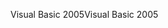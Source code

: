 <span data-ttu-id="33d3c-101">Visual Basic 2005</span><span class="sxs-lookup"><span data-stu-id="33d3c-101">Visual Basic 2005</span></span>